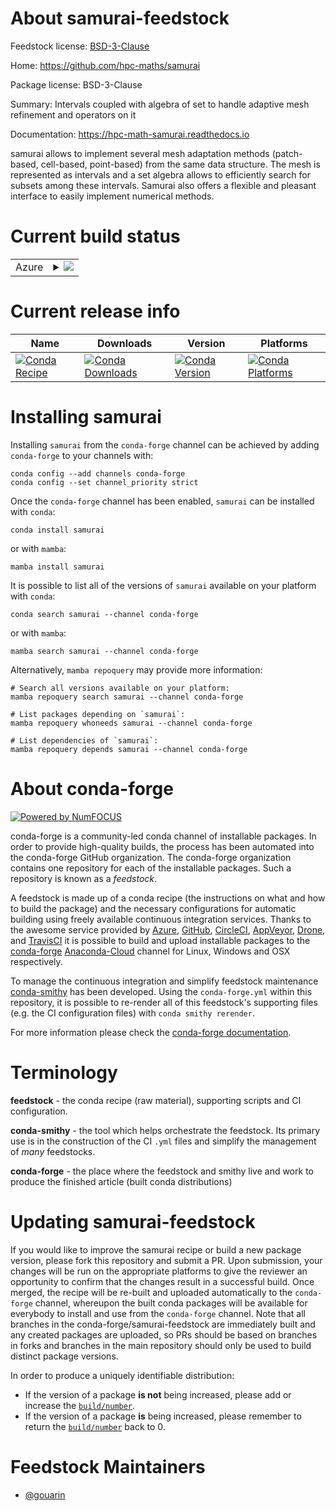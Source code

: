 About samurai-feedstock
=======================

Feedstock license: [BSD-3-Clause](https://github.com/conda-forge/samurai-feedstock/blob/main/LICENSE.txt)

Home: https://github.com/hpc-maths/samurai

Package license: BSD-3-Clause

Summary: Intervals coupled with algebra of set to handle adaptive mesh refinement and operators on it

Documentation: https://hpc-math-samurai.readthedocs.io

samurai allows to implement several mesh adaptation methods (patch-based, cell-based, point-based)
from the same data structure. The mesh is represented as intervals and a set algebra allows to efficiently
search for subsets among these intervals. Samurai also offers a flexible and pleasant interface to easily
implement numerical methods.


Current build status
====================


<table>
    
  <tr>
    <td>Azure</td>
    <td>
      <details>
        <summary>
          <a href="https://dev.azure.com/conda-forge/feedstock-builds/_build/latest?definitionId=19243&branchName=main">
            <img src="https://dev.azure.com/conda-forge/feedstock-builds/_apis/build/status/samurai-feedstock?branchName=main">
          </a>
        </summary>
        <table>
          <thead><tr><th>Variant</th><th>Status</th></tr></thead>
          <tbody><tr>
              <td>linux_64</td>
              <td>
                <a href="https://dev.azure.com/conda-forge/feedstock-builds/_build/latest?definitionId=19243&branchName=main">
                  <img src="https://dev.azure.com/conda-forge/feedstock-builds/_apis/build/status/samurai-feedstock?branchName=main&jobName=linux&configuration=linux%20linux_64_" alt="variant">
                </a>
              </td>
            </tr><tr>
              <td>osx_64</td>
              <td>
                <a href="https://dev.azure.com/conda-forge/feedstock-builds/_build/latest?definitionId=19243&branchName=main">
                  <img src="https://dev.azure.com/conda-forge/feedstock-builds/_apis/build/status/samurai-feedstock?branchName=main&jobName=osx&configuration=osx%20osx_64_" alt="variant">
                </a>
              </td>
            </tr><tr>
              <td>win_64</td>
              <td>
                <a href="https://dev.azure.com/conda-forge/feedstock-builds/_build/latest?definitionId=19243&branchName=main">
                  <img src="https://dev.azure.com/conda-forge/feedstock-builds/_apis/build/status/samurai-feedstock?branchName=main&jobName=win&configuration=win%20win_64_" alt="variant">
                </a>
              </td>
            </tr>
          </tbody>
        </table>
      </details>
    </td>
  </tr>
</table>

Current release info
====================

| Name | Downloads | Version | Platforms |
| --- | --- | --- | --- |
| [![Conda Recipe](https://img.shields.io/badge/recipe-samurai-green.svg)](https://anaconda.org/conda-forge/samurai) | [![Conda Downloads](https://img.shields.io/conda/dn/conda-forge/samurai.svg)](https://anaconda.org/conda-forge/samurai) | [![Conda Version](https://img.shields.io/conda/vn/conda-forge/samurai.svg)](https://anaconda.org/conda-forge/samurai) | [![Conda Platforms](https://img.shields.io/conda/pn/conda-forge/samurai.svg)](https://anaconda.org/conda-forge/samurai) |

Installing samurai
==================

Installing `samurai` from the `conda-forge` channel can be achieved by adding `conda-forge` to your channels with:

```
conda config --add channels conda-forge
conda config --set channel_priority strict
```

Once the `conda-forge` channel has been enabled, `samurai` can be installed with `conda`:

```
conda install samurai
```

or with `mamba`:

```
mamba install samurai
```

It is possible to list all of the versions of `samurai` available on your platform with `conda`:

```
conda search samurai --channel conda-forge
```

or with `mamba`:

```
mamba search samurai --channel conda-forge
```

Alternatively, `mamba repoquery` may provide more information:

```
# Search all versions available on your platform:
mamba repoquery search samurai --channel conda-forge

# List packages depending on `samurai`:
mamba repoquery whoneeds samurai --channel conda-forge

# List dependencies of `samurai`:
mamba repoquery depends samurai --channel conda-forge
```


About conda-forge
=================

[![Powered by
NumFOCUS](https://img.shields.io/badge/powered%20by-NumFOCUS-orange.svg?style=flat&colorA=E1523D&colorB=007D8A)](https://numfocus.org)

conda-forge is a community-led conda channel of installable packages.
In order to provide high-quality builds, the process has been automated into the
conda-forge GitHub organization. The conda-forge organization contains one repository
for each of the installable packages. Such a repository is known as a *feedstock*.

A feedstock is made up of a conda recipe (the instructions on what and how to build
the package) and the necessary configurations for automatic building using freely
available continuous integration services. Thanks to the awesome service provided by
[Azure](https://azure.microsoft.com/en-us/services/devops/), [GitHub](https://github.com/),
[CircleCI](https://circleci.com/), [AppVeyor](https://www.appveyor.com/),
[Drone](https://cloud.drone.io/welcome), and [TravisCI](https://travis-ci.com/)
it is possible to build and upload installable packages to the
[conda-forge](https://anaconda.org/conda-forge) [Anaconda-Cloud](https://anaconda.org/)
channel for Linux, Windows and OSX respectively.

To manage the continuous integration and simplify feedstock maintenance
[conda-smithy](https://github.com/conda-forge/conda-smithy) has been developed.
Using the ``conda-forge.yml`` within this repository, it is possible to re-render all of
this feedstock's supporting files (e.g. the CI configuration files) with ``conda smithy rerender``.

For more information please check the [conda-forge documentation](https://conda-forge.org/docs/).

Terminology
===========

**feedstock** - the conda recipe (raw material), supporting scripts and CI configuration.

**conda-smithy** - the tool which helps orchestrate the feedstock.
                   Its primary use is in the construction of the CI ``.yml`` files
                   and simplify the management of *many* feedstocks.

**conda-forge** - the place where the feedstock and smithy live and work to
                  produce the finished article (built conda distributions)


Updating samurai-feedstock
==========================

If you would like to improve the samurai recipe or build a new
package version, please fork this repository and submit a PR. Upon submission,
your changes will be run on the appropriate platforms to give the reviewer an
opportunity to confirm that the changes result in a successful build. Once
merged, the recipe will be re-built and uploaded automatically to the
`conda-forge` channel, whereupon the built conda packages will be available for
everybody to install and use from the `conda-forge` channel.
Note that all branches in the conda-forge/samurai-feedstock are
immediately built and any created packages are uploaded, so PRs should be based
on branches in forks and branches in the main repository should only be used to
build distinct package versions.

In order to produce a uniquely identifiable distribution:
 * If the version of a package **is not** being increased, please add or increase
   the [``build/number``](https://docs.conda.io/projects/conda-build/en/latest/resources/define-metadata.html#build-number-and-string).
 * If the version of a package **is** being increased, please remember to return
   the [``build/number``](https://docs.conda.io/projects/conda-build/en/latest/resources/define-metadata.html#build-number-and-string)
   back to 0.

Feedstock Maintainers
=====================

* [@gouarin](https://github.com/gouarin/)


